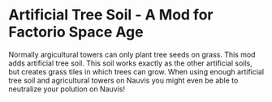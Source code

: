 # Artificial Tree Soil - A Mod for Factorio Space Age

Normally argicultural towers can only plant tree seeds on grass. This mod adds artificial tree soil. This soil works exactly as the other artificial soils, but creates grass tiles in which trees can grow. When using enough artificial tree soil and agricultural towers on Nauvis you might even be able to neutralize your polution on Nauvis!